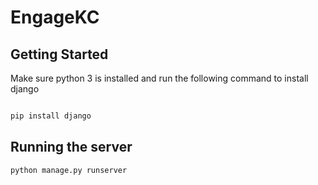 # EngageKC

## Getting Started

Make sure python 3 is installed and run the following command to install django

```bash

pip install django

```

## Running the server

```bash
python manage.py runserver
```